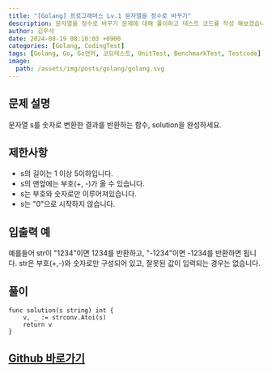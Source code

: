 ```yaml
---
title: "[Golang] 프로그래머스 Lv.1 문자열을 정수로 바꾸기"
description: 문자열을 정수로 바꾸기 문제에 대해 풀이하고 테스트 코드를 작성 해보겠습니다.
author: 김우석
date: 2024-08-19 08:10:03 +0900
categories: [Golang, CodingTest]
tags: [Golang, Go, Go언어, 코딩테스트, UnitTest, BenchmarkTest, Testcode]
image:
  path: /assets/img/posts/golang/golang.svg
---
```


## 문제 설명
문자열 s를 숫자로 변환한 결과를 반환하는 함수, solution을 완성하세요.


## 제한사항
- s의 길이는 1 이상 5이하입니다.
- s의 맨앞에는 부호(+, -)가 올 수 있습니다.
- s는 부호와 숫자로만 이루어져있습니다.
- s는 "0"으로 시작하지 않습니다.


## 입출력 예
예를들어 str이 "1234"이면 1234를 반환하고, "-1234"이면 -1234를 반환하면 됩니다.
str은 부호(+,-)와 숫자로만 구성되어 있고, 잘못된 값이 입력되는 경우는 없습니다.


## 풀이 
```golang
func solution(s string) int {
	v, _ := strconv.Atoi(s)
	return v
}
```


## [Github 바로가기](https://github.com/kr-goos/golang-coding-test/tree/master/programmers/Lv1/string_to_integer)